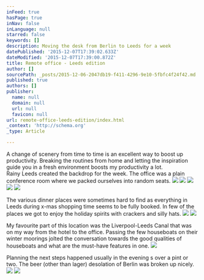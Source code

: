 ```yaml
---
inFeed: true
hasPage: true
inNav: false
inLanguage: null
starred: false
keywords: []
description: Moving the desk from Berlin to Leeds for a week
datePublished: '2015-12-07T17:39:02.633Z'
dateModified: '2015-12-07T17:39:00.872Z'
title: Remote office - Leeds edition
author: []
sourcePath: _posts/2015-12-06-2047db19-f411-4296-9e10-5fbfc4f24f42.md
published: true
authors: []
publisher:
  name: null
  domain: null
  url: null
  favicon: null
url: remote-office-leeds-edition/index.html
_context: 'http://schema.org'
_type: Article

---
```

A change of scenery from time to time is an excellent way to boost up productivity. Breaking the routines from home and letting the inspiration guide you in a fresh environment boosts my productivity a lot.   
Rainy Leeds created the backdrop for the week. The office was a plain conference room where we packed ourselves into random seats.
![](https://the-grid-user-content.s3-us-west-2.amazonaws.com/48cdc7aa-35b5-470d-88bf-4bb9fd25f925.jpg)
![](https://the-grid-user-content.s3-us-west-2.amazonaws.com/30f43a69-b382-4681-b62c-60fc61affa42.jpg)
![](https://the-grid-user-content.s3-us-west-2.amazonaws.com/86170faf-6127-4a86-b71d-c7d03e1edbd6.gif)
![](https://the-grid-user-content.s3-us-west-2.amazonaws.com/d6733f85-0dfa-451d-be11-26b6827b7722.jpg)
![](https://the-grid-user-content.s3-us-west-2.amazonaws.com/29e0a225-7bbf-4ea2-9bb0-2fe5bbae013d.jpg)

The various dinner places were sometimes hard to find as everything in Leeds during x-mas shopping time seems to be fully booked. In few of the places we got to enjoy the holiday spirits with crackers and silly hats.
![](https://the-grid-user-content.s3-us-west-2.amazonaws.com/8d83de99-ccc3-460e-b43b-1b38ffea6374.jpg)
![](https://the-grid-user-content.s3-us-west-2.amazonaws.com/8b46dde6-b1c3-4420-931a-c0aa33e27ead.jpg)

My favourite part of this location was the Liverpool-Leeds Canal that was on my way from the hotel to the office. Passing the few houseboats on their winter moorings  jolted the conversation towards the good qualities of houseboats and what are the must-have features in one.
![](https://the-grid-user-content.s3-us-west-2.amazonaws.com/195324a2-095c-452c-ba5b-7ea824f7ea9e.jpg)

Planning the next steps happened usually in the evening s over a pint or two. The beer (other than lager) desolation of Berlin was broken up nicely.
![](https://the-grid-user-content.s3-us-west-2.amazonaws.com/0a8976cd-a1a9-487e-8743-a608a25e8acc.jpg)
![](https://the-grid-user-content.s3-us-west-2.amazonaws.com/c0cb9d4b-c670-4188-92f4-18b71b0e7943.jpg)